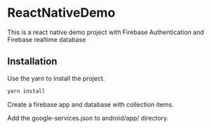 # ReactNativeDemo

This is a react native demo project with Firebase Authentication and Firebase realtime database

## Installation

Use the yarn to install the project.

```bash
yarn install
```

Create a firebase app and database with collection items.

Add the google-services.json to android/app/ directory.
